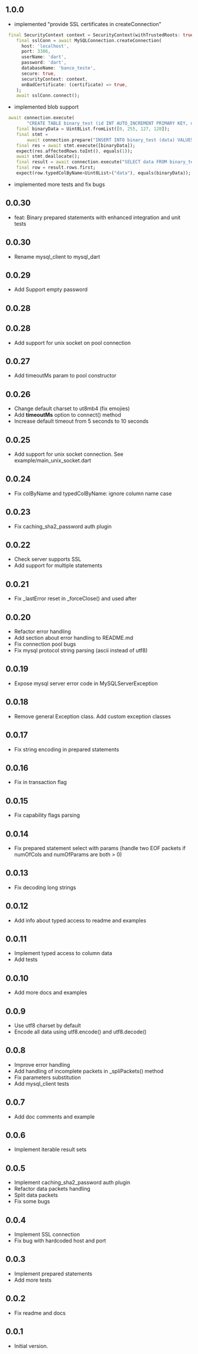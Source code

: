 ## 1.0.0
- implemented "provide SSL certificates in createConnection"
```dart
 final SecurityContext context = SecurityContext(withTrustedRoots: true);
    final sslConn = await MySQLConnection.createConnection(
      host: 'localhost',
      port: 3306,
      userName: 'dart',
      password: 'dart',
      databaseName: 'banco_teste',
      secure: true,
      securityContext: context, 
      onBadCertificate: (certificate) => true, 
    );
    await sslConn.connect();
```
- implemented blob support
```dart
 await connection.execute(
        "CREATE TABLE binary_test (id INT AUTO_INCREMENT PRIMARY KEY, data BLOB)");
    final binaryData = Uint8List.fromList([0, 255, 127, 128]);
    final stmt =
        await connection.prepare("INSERT INTO binary_test (data) VALUES (?)");
    final res = await stmt.execute([binaryData]);
    expect(res.affectedRows.toInt(), equals(1));
    await stmt.deallocate();
    final result = await connection.execute("SELECT data FROM binary_test");
    final row = result.rows.first;
    expect(row.typedColByName<Uint8List>("data"), equals(binaryData));
```
- implemented more tests and fix bugs

## 0.0.30

* feat: Binary prepared statements with enhanced integration and unit tests

## 0.0.30

* Rename mysql_client to mysql_dart

## 0.0.29

* Add Support empty password

## 0.0.28

## 0.0.28

* Add support for unix socket on pool connection

## 0.0.27

* Add timeoutMs param to pool constructor

## 0.0.26

* Change default charset to ut8mb4 (fix emojies)
* Add **timeoutMs** option to connect() method
* Increase default timeout from 5 seconds to 10 seconds

## 0.0.25

* Add support for unix socket connection. See example/main_unix_socket.dart

## 0.0.24

* Fix colByName and typedColByName: ignore column name case

## 0.0.23

* Fix caching_sha2_password auth plugin

## 0.0.22

* Check server supports SSL
* Add support for multiple statements

## 0.0.21

* Fix _lastError reset in _forceClose() and used after

## 0.0.20

* Refactor error handling
* Add section about error handling to README.md
* Fix connection pool bugs
* Fix mysql protocol string parsing (ascii instead of utf8)

## 0.0.19

* Expose mysql server error code in MySQLServerException

## 0.0.18

* Remove general Exception class. Add custom exception classes

## 0.0.17

* Fix string encoding in prepared statements

## 0.0.16

* Fix in transaction flag

## 0.0.15

* Fix capability flags parsing

## 0.0.14

* Fix prepared statement select with params (handle two EOF packets if numOfCols and numOfParams are both > 0)

## 0.0.13

* Fix decoding long strings

## 0.0.12

* Add info about typed access to readme and examples

## 0.0.11

* Implement typed access to column data
* Add tests

## 0.0.10

* Add more docs and examples

## 0.0.9

* Use utf8 charset by default
* Encode all data using utf8.encode() and utf8.decode()

## 0.0.8

* Improve error handling
* Add handling of incomplete packets in _spliPackets() method
* Fix parameters substitution
* Add mysql_client tests

## 0.0.7

* Add doc comments and example

## 0.0.6

* Implement iterable result sets

## 0.0.5

* Implement caching_sha2_password auth plugin
* Refactor data packets handling
* Split data packets
* Fix some bugs

## 0.0.4

* Implement SSL connection
* Fix bug with hardcoded host and port

## 0.0.3

* Implement prepared statements
* Add more tests

## 0.0.2

* Fix readme and docs

## 0.0.1

* Initial version.
